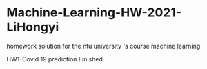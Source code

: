 # Machine-Learning-HW-2021-LiHongyi
homework solution for the ntu university 's course machine learning

HW1-Covid 19 prediction            Finished

